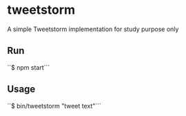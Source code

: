 # tweetstorm

A simple Tweetstorm implementation for study purpose only

## Run
``$ npm start```

## Usage
``$ bin/tweetstorm "tweet text"```

